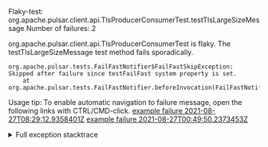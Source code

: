         
Flaky-test: org.apache.pulsar.client.api.TlsProducerConsumerTest.testTlsLargeSizeMessage
Number of failures: 2

org.apache.pulsar.client.api.TlsProducerConsumerTest is flaky. The testTlsLargeSizeMessage test method fails sporadically.

```
org.apache.pulsar.tests.FailFastNotifier$FailFastSkipException: Skipped after failure since testFailFast system property is set.
	at org.apache.pulsar.tests.FailFastNotifier.beforeInvocation(FailFastNotifier.java:88)

```

Usage tip: To enable automatic navigation to failure message, open the following links with CTRL/CMD-click.
[example failure 2021-08-27T08:29:12.9358401Z](https://github.com/apache/pulsar/runs/3441181143?check_suite_focus=true#step:9:686)
[example failure 2021-08-27T00:49:50.2373453Z](https://github.com/apache/pulsar/runs/3438608157?check_suite_focus=true#step:9:682)


<details>
<summary>Full exception stacktrace</summary>
<code><pre>
org.apache.pulsar.tests.FailFastNotifier$FailFastSkipException: Skipped after failure since testFailFast system property is set.
	at org.apache.pulsar.tests.FailFastNotifier.beforeInvocation(FailFastNotifier.java:88)

</pre></code>
</details>

